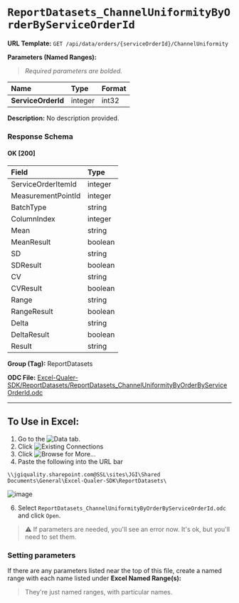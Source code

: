 # `ReportDatasets_ChannelUniformityByOrderByServiceOrderId`
> 
    
**URL Template:**
`GET /api/data/orders/{serviceOrderId}/ChannelUniformity`

**Parameters (Named Ranges):**

> *Required parameters are bolded.*

| Name               | Type    | Format   |
|:-------------------|:--------|:---------|
| **ServiceOrderId** | integer | int32    |

**Description:**
No description provided.

### Response Schema

#### OK [200]

| Field              | Type    |
|:-------------------|:--------|
| ServiceOrderItemId | integer |
| MeasurementPointId | integer |
| BatchType          | string  |
| ColumnIndex        | integer |
| Mean               | string  |
| MeanResult         | boolean |
| SD                 | string  |
| SDResult           | boolean |
| CV                 | string  |
| CVResult           | boolean |
| Range              | string  |
| RangeResult        | boolean |
| Delta              | string  |
| DeltaResult        | boolean |
| Result             | string  |

**Group (Tag):**
ReportDatasets

**ODC File:**
[Excel-Qualer-SDK/ReportDatasets/ReportDatasets_ChannelUniformityByOrderByServiceOrderId.odc](https://github.com/Johnson-Gage-Inspection-Inc/qualer-sdk-odc/blob/main/Excel-Qualer-SDK/ReportDatasets/ReportDatasets_ChannelUniformityByOrderByServiceOrderId.odc)

---

To Use in Excel:
---

1. Go to the ![`Data`](https://github.com/user-attachments/assets/da437a70-57b3-4c5b-bb01-4910ece19ed1)
 tab.
3. Click ![Existing Connections](https://github.com/user-attachments/assets/a2f1ed67-b2e0-4c23-ac90-68c870e60289)
4. Click ![`Browse for More...`](https://github.com/user-attachments/assets/8e698494-6865-41e7-b6fa-043aea81809a)
5. Paste the following into the URL bar
```
\\jgiquality.sharepoint.com@SSL\sites\JGI\Shared Documents\General\Excel-Qualer-SDK\ReportDatasets\
```

![image](https://github.com/user-attachments/assets/1e1a8d87-0377-446d-aaf5-d78562991db3)

6. Select `ReportDatasets_ChannelUniformityByOrderByServiceOrderId.odc` and click `Open`.

> ⚠️ If parameters are needed, you'll see an error now. It's ok, but you'll need to set them.

### Setting parameters
If there are any parameters listed near the top of this file, create a named range with each name listed under **Excel Named Range(s):**
> They're just named ranges, with particular names.
